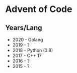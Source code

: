 # Advent of Code

## Years/Lang

- 2020 - Golang
- 2019 - ?
- 2018 - Python (3.8)
- 2017 - C++ 17
- 2016 - ?
- 2015 - ?
